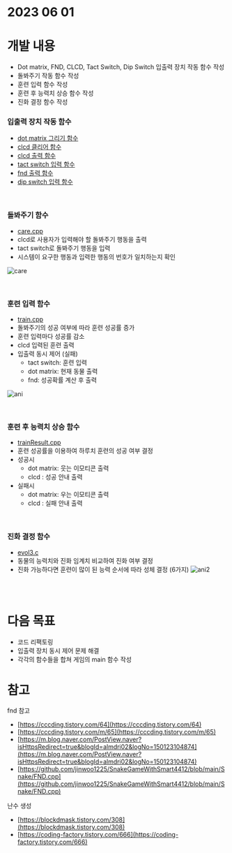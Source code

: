 # 2023 06 01
# 개발 내용
- Dot matrix, FND, CLCD, Tact Switch, Dip Switch 입출력 장치 작동 함수 작성
- 돌봐주기 작동 함수 작성
- 훈련 입력 함수 작성
- 훈련 후 능력치 상승 함수 작성
- 진화 결정 함수 작성

### 입출력 장치 작동 함수
- [dot matrix 그리기 함수](https://github.com/leejongseok1/digivice/blob/main/utils/drawDotMTX.cpp)
- [clcd 클리어 함수](https://github.com/leejongseok1/digivice/blob/main/utils/clearClcd.cpp)
- [clcd 출력 함수](https://github.com/leejongseok1/digivice/blob/main/utils/printClcd.cpp)
- [tact switch 입력 함수](https://github.com/leejongseok1/digivice/blob/main/utils/getTactSw.cpp)
- [fnd 출력 함수](https://github.com/leejongseok1/digivice/blob/main/utils/printFnd.cpp)
- [dip switch 입력 함수](https://github.com/leejongseok1/digivice/blob/main/utils/dipSw.cpp)

</br>

### 돌봐주기 함수
- [care.cpp](https://github.com/leejongseok1/digivice/blob/main/test/care.cpp)
- clcd로 사용자가 입력해야 할 돌봐주기 행동을 출력
- tact switch로 돌봐주기 행동을 입력
- 시스템이 요구한 행동과 입력한 행동의 번호가 일치하는지 확인

![care](https://github.com/leejongseok1/digivice/assets/79849878/11bbcf25-ccc5-4a8a-99e5-796dafb1e8dc)

</br>

### 훈련 입력 함수
- [train.cpp](https://github.com/leejongseok1/digivice/blob/main/test/train.cpp)
- 돌봐주기의 성공 여부에 따라 훈련 성공률 증가
- 훈련 입력마다 성공률 감소
- clcd 입력된 훈련 출력
- 입출력 동시 제어 (실패)
	- tact switch: 훈련 입력
	- dot matrix: 현재 동물 출력
	- fnd: 성공확률 계산 후 출력

![ani](https://github.com/leejongseok1/digivice/assets/79849878/43e49870-857e-4cff-a138-d5cb2e82409c)

</br>

### 훈련 후 능력치 상승 함수
- [trainResult.cpp](https://github.com/leejongseok1/digivice/blob/main/test/trainResult.cpp)
- 훈련 성공률을 이용하여 하루치 훈련의 성공 여부 결정
- 성공시 
	- dot matrix: 웃는 이모티콘 출력
	- clcd : 성공 안내 출력
- 실패시 
	- dot matrix:  우는 이모티콘 출력
	- clcd : 실패 안내 출력

</br>

### 진화 결정 함수
- [evol3.c](https://github.com/leejongseok1/digivice/blob/main/test/evol3.)
- 동물의 능력치와 진화 임계치 비교하여 진화 여부 결정
- 진화 가능하다면 훈련이 많이 된 능력 순서에 따라 성체 결정 (6가지)
![ani2](https://github.com/leejongseok1/digivice/assets/79849878/a4aa009e-fe29-4251-834b-851206802a68)

</br></br>

# 다음 목표
- 코드 리팩토링
- 입출력 장치 동시 제어 문제 해결
- 각각의 함수들을 합쳐 게임의 main 함수 작성

# 참고
fnd 참고
- [https://cccding.tistory.com/64](https://cccding.tistory.com/64)
- [https://cccding.tistory.com/m/65](https://cccding.tistory.com/m/65)
- [https://m.blog.naver.com/PostView.naver?isHttpsRedirect=true&blogId=almdri02&logNo=150123104874](https://m.blog.naver.com/PostView.naver?isHttpsRedirect=true&blogId=almdri02&logNo=150123104874)
- [https://github.com/jinwoo1225/SnakeGameWithSmart4412/blob/main/Snake/FND.cpp](https://github.com/jinwoo1225/SnakeGameWithSmart4412/blob/main/Snake/FND.cpp)

난수 생성
- [https://blockdmask.tistory.com/308](https://blockdmask.tistory.com/308)
- [https://coding-factory.tistory.com/666](https://coding-factory.tistory.com/666)
